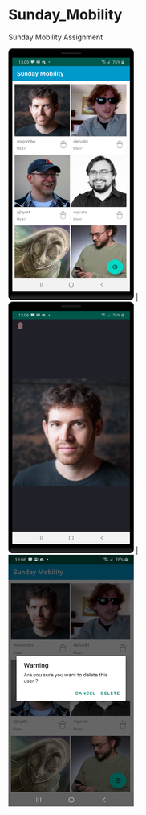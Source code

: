 
# Sunday_Mobility
Sunday Mobility Assignment

<img src="https://raw.githubusercontent.com/Srj-Love/Sunday_Mobility/master/rs/sc1.png" width="250" height="500"> | <img src="https://raw.githubusercontent.com/Srj-Love/Sunday_Mobility/master/rs/sc2.png" width="250" height="500">  |  <img src="https://raw.githubusercontent.com/Srj-Love/Sunday_Mobility/master/rs/sc3.png" width="250" height="500">
